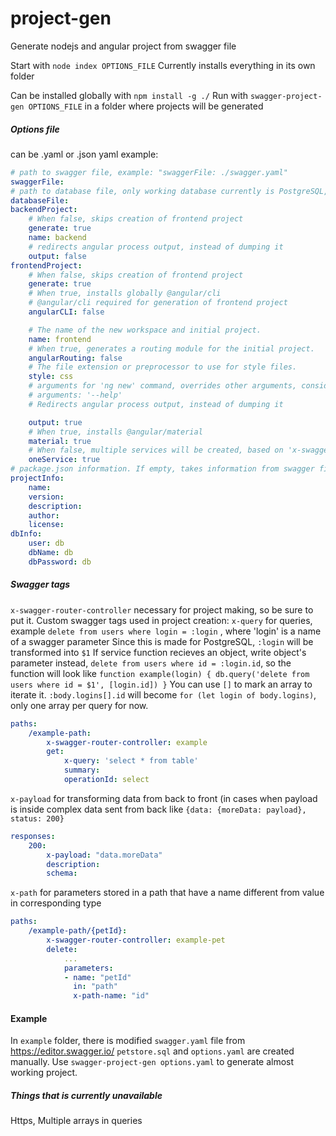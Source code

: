 # project-gen
Generate nodejs and angular project from swagger file

Start with `node index OPTIONS_FILE`
Currently installs everything in its own folder

Can be installed globally with `npm install -g ./`
Run with `swagger-project-gen OPTIONS_FILE` in a folder where projects will be generated

##### Options file
can be .yaml or .json
yaml example:
``` yaml
# path to swagger file, example: "swaggerFile: ./swagger.yaml"
swaggerFile:
# path to database file, only working database currently is PostgreSQL, example: "databaseFile: ./db.sql"
databaseFile:
backendProject:
    # When false, skips creation of frontend project
    generate: true
    name: backend
    # redirects angular process output, instead of dumping it
    output: false
frontendProject:
    # When false, skips creation of frontend project
    generate: true
    # When true, installs globally @angular/cli
    # @angular/cli required for generation of frontend project
    angularCLI: false

    # The name of the new workspace and initial project.
    name: frontend
    # When true, generates a routing module for the initial project.
    angularRouting: false
    # The file extension or preprocessor to use for style files.
    style: css
    # arguments for 'ng new' command, overrides other arguments, consider using this with "output: true"
    # arguments: '--help'
    # Redirects angular process output, instead of dumping it

    output: true
    # When true, installs @angular/material
    material: true
    # When false, multiple services will be created, based on 'x-swagger-router-controller'
    oneService: true
# package.json information. If empty, takes information from swagger file, but editing is needed
projectInfo:
    name:
    version:
    description:
    author:
    license:
dbInfo:
    user: db
    dbName: db
    dbPassword: db
```

##### Swagger tags
`x-swagger-router-controller` necessary for project making, so be sure to put it.
Custom swagger tags used in project creation:
`x-query` for queries, example `delete from users where login = :login` , where 'login' is a name of a swagger parameter
Since this is made for PostgreSQL, `:login` will be transformed into `$1`
If service function recieves an object, write object's parameter instead, `delete from users where id = :login.id`, 
so the function will look like `function example(login) { db.query('delete from users where id = $1', [login.id]) }`
You can use `[]` to mark an array to iterate it. `:body.logins[].id` will become `for (let login of body.logins)`, only one array per query for now.
``` yaml
paths:
    /example-path:
        x-swagger-router-controller: example
        get:
            x-query: 'select * from table'
            summary: 
            operationId: select
```
`x-payload` for transforming data from back to front (in cases when payload is inside complex data sent from back like `{data: {moreData: payload}, status: 200}`
``` yaml
responses:
    200:
        x-payload: "data.moreData"
        description: 
        schema:
```
`x-path` for parameters stored in a path that have a name different from value in corresponding type
``` yaml
paths:
    /example-path/{petId}:
        x-swagger-router-controller: example-pet
        delete:
            ...
            parameters:
            - name: "petId"
              in: "path"
              x-path-name: "id"
```
  
  
#### Example
In `example` folder, there is modified `swagger.yaml` file from https://editor.swagger.io/
`petstore.sql` and `options.yaml` are created manually. 
Use `swagger-project-gen options.yaml` to generate almost working project.  


##### Things that is currently unavailable
Https,
Multiple arrays in queries
